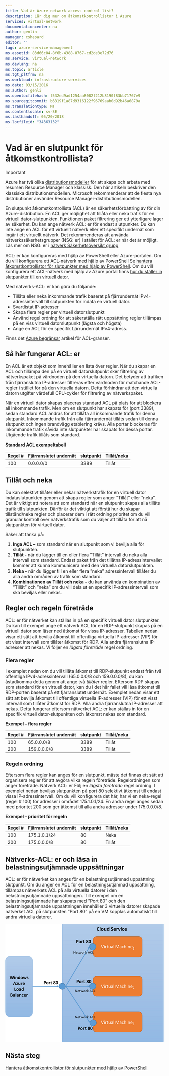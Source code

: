 ```yaml
---
title: Vad är Azure network access control list?
description: Lär dig mer om åtkomstkontrollistor i Azure
services: virtual-network
documentationcenter: na
author: genlin
manager: cshepard
editor: ''
tags: azure-service-management
ms.assetid: 83d66c84-8f6b-4388-8767-cd2de3e72d76
ms.service: virtual-network
ms.devlang: na
ms.topic: article
ms.tgt_pltfrm: na
ms.workload: infrastructure-services
ms.date: 03/15/2016
ms.author: genli
ms.openlocfilehash: f532ed9ad1254aa8082f212b8190f83bb71767e9
ms.sourcegitcommit: b6319f1a87d9316122f96769aab0d92b46a6879a
ms.translationtype: MT
ms.contentlocale: sv-SE
ms.lasthandoff: 05/20/2018
ms.locfileid: "34363132"
---
```

# <a name="what-is-an-endpoint-access-control-list"></a>Vad är en slutpunkt för åtkomstkontrollista?

> [!IMPORTANT]
> Azure har två olika [distributionsmodeller](../azure-resource-manager/resource-manager-deployment-model.md?toc=%2fazure%2fvirtual-network%2ftoc.json) för att skapa och arbeta med resurser: Resource Manager och klassisk. Den här artikeln beskriver den klassiska distributionsmodellen. Microsoft rekommenderar att de flesta nya distributioner använder Resource Manager-distributionsmodellen. 

En slutpunkt åtkomstkontrollista (ACL) är en säkerhetsförbättring av för din Azure-distribution. En ACL ger möjlighet att tillåta eller neka trafik för en virtuell dator-slutpunkten. Funktionen paket filtrering ger ett ytterligare lager av säkerhet. Du kan ange nätverk ACL: er för endast slutpunkter. Du kan inte ange en ACL för ett virtuellt nätverk eller ett specifikt undernät som ingår i ett virtuellt nätverk. Det rekommenderas att använda nätverkssäkerhetsgrupper (NSG: er) i stället för ACL: er när det är möjligt. Läs mer om NSG: er i [nätverk Säkerhetsöversikt grupp](security-overview.md)

ACL: er kan konfigureras med hjälp av PowerShell eller Azure-portalen. Om du vill konfigurera ett ACL-nätverk med hjälp av PowerShell Se [hantera åtkomstkontrollistor för slutpunkter med hjälp av PowerShell](virtual-networks-acl-powershell.md). Om du vill konfigurera ett ACL-nätverk med hjälp av Azure portal finns [hur du ställer in slutpunkter till en virtuell dator](../virtual-machines/windows/classic/setup-endpoints.md?toc=%2fazure%2fvirtual-machines%2fwindows%2fclassic%2ftoc.json).

Med nätverks-ACL: er kan göra du följande:

* Tillåta eller neka inkommande trafik baserat på fjärrundernät IPv4-adressintervall till slutpunkten för indata en virtuell dator.
* Svartlistat IP-adresser
* Skapa flera regler per virtuell datorslutpunkt
* Använd regel ordning för att säkerställa rätt uppsättning regler tillämpas på en viss virtuell datorslutpunkt (lägsta och högsta)
* Ange en ACL för en specifik fjärrundernät IPv4-adress.

Finns det [Azure begränsar](../azure-subscription-service-limits.md?toc=%2fazure%2fvirtual-network%2ftoc.json#networking-limits) artikel för ACL-gränser.

## <a name="how-acls-work"></a>Så här fungerar ACL: er
En ACL är ett objekt som innehåller en lista över regler. När du skapar en ACL och tillämpa den på en virtuell datorslutpunkt sker filtrering av nätverkspaket på värdnoden på den virtuella datorn. Det betyder att trafiken från fjärranslutna IP-adresser filtreras efter värdnoden för matchande ACL-regler i stället för på den virtuella datorn. Detta förhindrar att den virtuella datorn utgifter värdefull CPU-cykler för filtrering av nätverkspaket.

När en virtuell dator skapas placeras standard ACL på plats för att blockera all inkommande trafik. Men om en slutpunkt har skapats för (port 3389), sedan standard ACL ändras för att tillåta all inkommande trafik för denna slutpunkt. Inkommande trafik från alla fjärrundernät tillåts sedan till denna slutpunkt och ingen brandvägg etablering krävs. Alla portar blockeras för inkommande trafik såvida inte slutpunkter har skapats för dessa portar. Utgående trafik tillåts som standard.

**Standard ACL exempeltabell**

| **Regel #** | **Fjärranslutet undernät** | **slutpunkt** | **Tillåt/neka** |
| --- | --- | --- | --- |
| 100 |0.0.0.0/0 |3389 |Tillåt |

## <a name="permit-and-deny"></a>Tillåt och neka
Du kan selektivt tillåter eller nekar nätverkstrafik för en virtuell dator indataslutpunkten genom att skapa regler som anger ”Tillåt” eller ”neka”. Det är viktigt att notera att som standard när en slutpunkt skapas alla tillåts trafik till slutpunkten. Därför är det viktigt att förstå hur du skapar tillstånd/neka regler och placerar dem i rätt ordning prioritet om du vill granulär kontroll över nätverkstrafik som du väljer att tillåta för att nå slutpunkten för virtuell dator.

Saker att tänka på:

1. **Inga ACL –** som standard när en slutpunkt som vi bevilja alla för slutpunkten.
2. **Tillåt -** när du lägger till en eller flera ”Tillåt” intervall du neka alla intervall som standard. Endast paket från det tillåtna IP-adressintervallet kommer att kunna kommunicera med den virtuella datorslutpunkten.
3. **Neka -** när du lägger till en eller flera ”neka” adressintervall tillåter du alla andra områden av trafik som standard.
4. **Kombinationen av Tillåt och neka -** du kan använda en kombination av ”Tillåt” och ”neka” om du vill dela ut en specifik IP-adressintervall som ska beviljas eller nekas.

## <a name="rules-and-rule-precedence"></a>Regler och regeln företräde
ACL: er för nätverket kan ställas in på en specifik virtuell dator slutpunkter. Du kan till exempel ange ett nätverk ACL för en RDP-slutpunkt skapas på en virtuell dator som låser ned åtkomst för vissa IP-adresser. Tabellen nedan visar ett sätt att bevilja åtkomst till offentliga virtuella IP-adresser (VIP) för ett visst intervall som tillåter åtkomst för RDP. Alla andra fjärranslutna IP-adresser att nekas. Vi följer en *lägsta företräde* regel ordning.

### <a name="multiple-rules"></a>Flera regler
I exemplet nedan om du vill tillåta åtkomst till RDP-slutpunkt endast från två offentliga IPv4-adressintervall (65.0.0.0/8 och 159.0.0.0/8), du kan åstadkomma detta genom att ange två *tillåter* regler. Eftersom RDP skapas som standard för en virtuell dator, kan du i det här fallet vill låsa åtkomst till RDP-porten baserat på ett fjärranslutet undernät. Exemplet nedan visar ett sätt att bevilja åtkomst till offentliga virtuella IP-adresser (VIP) för ett visst intervall som tillåter åtkomst för RDP. Alla andra fjärranslutna IP-adresser att nekas. Detta fungerar eftersom nätverket ACL: er kan ställas in för en specifik virtuell dator-slutpunkten och åtkomst nekas som standard.

**Exempel – flera regler**

| **Regel #** | **Fjärranslutet undernät** | **slutpunkt** | **Tillåt/neka** |
| --- | --- | --- | --- |
| 100 |65.0.0.0/8 |3389 |Tillåt |
| 200 |159.0.0.0/8 |3389 |Tillåt |

### <a name="rule-order"></a>Regeln ordning
Eftersom flera regler kan anges för en slutpunkt, måste det finnas ett sätt att organisera regler för att avgöra vilka regeln företräde. Regelordningen som anger företräde. Nätverk ACL: er Följ en *lägsta företräde* regel ordning. I exemplet nedan beviljas slutpunkten på port 80 selektivt åtkomst till endast vissa IP-adressintervall. Om du vill konfigurera det här, har vi en neka-regel (regel \# 100) för adresser i området 175.1.0.1/24. En andra regel anges sedan med prioritet 200 som ger åtkomst till alla andra adresser under 175.0.0.0/8.

**Exempel – prioritet för regeln**

| **Regel #** | **Fjärranslutet undernät** | **slutpunkt** | **Tillåt/neka** |
| --- | --- | --- | --- |
| 100 |175.1.0.1/24 |80 |Neka |
| 200 |175.0.0.0/8 |80 |Tillåt |

## <a name="network-acls-and-load-balanced-sets"></a>Nätverks-ACL: er och läsa in belastningsutjämnade uppsättningar
ACL: er för nätverket kan anges för en belastningsutjämnad uppsättning slutpunkt. Om du anger en ACL för en belastningsutjämnad uppsättning, tillämpas nätverkets ACL på alla virtuella datorer i den belastningsutjämnade uppsättningen. Till exempel om en belastningsutjämnade har skapats med ”Port 80” och den belastningsutjämnade uppsättningen innehåller 3 virtuella datorer skapade nätverket ACL på slutpunkten ”Port 80” på en VM kopplas automatiskt till andra virtuella datorer.

![Nätverks-ACL: er och läsa in belastningsutjämnade uppsättningar](./media/virtual-networks-acl/IC674733.png)

## <a name="next-steps"></a>Nästa steg
[Hantera åtkomstkontrollistor för slutpunkter med hjälp av PowerShell](virtual-networks-acl-powershell.md)

